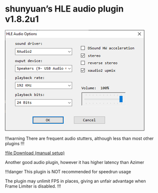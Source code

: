# shunyuan’s HLE audio plugin v1.8.2u1

![](/resources/img/shunyuan.png)

!!!warning
There are frequent audio stutters, although less than most other plugins
!!!

[!file Download (manual setup)](https://www.dropbox.com/s/hhgnnm77a3945j7/HleAudio_v1.8.2u1.zip?dl=1)

Another good audio plugin, however it has higher latency than Azimer

!!!danger This plugin is NOT recommended for speedrun usage

The plugin may unlimit FPS in places, giving an unfair advantage when Frame Limiter is disabled.
!!!